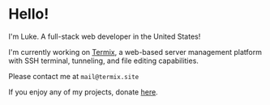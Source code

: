 # Hello!
I'm Luke. A full-stack web developer in the United States!

I'm currently working on [Termix](https://github.com/LukeGus/Termix), a web-based server management platform with SSH terminal, tunneling, and file editing capabilities.

Please contact me at `mail@termix.site`

If you enjoy any of my projects, donate [here](https://github.com/sponsors/LukeGus).
